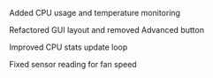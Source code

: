 Added CPU usage and temperature monitoring

Refactored GUI layout and removed Advanced button

Improved CPU stats update loop

Fixed sensor reading for fan speed

